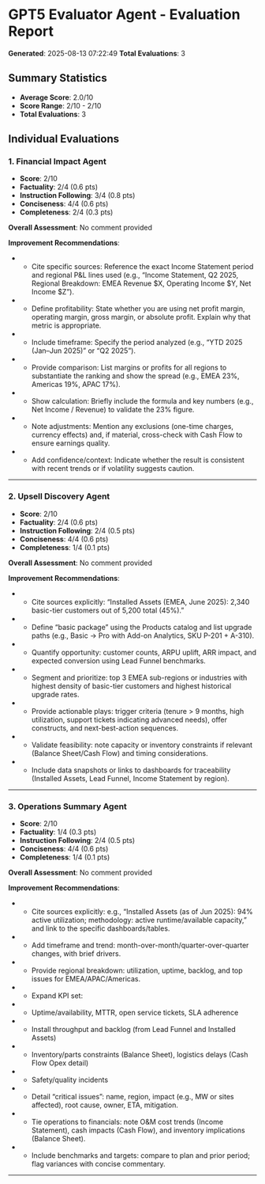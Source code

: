 # GPT5 Evaluator Agent - Evaluation Report

**Generated**: 2025-08-13 07:22:49
**Total Evaluations**: 3

## Summary Statistics

- **Average Score**: 2.0/10
- **Score Range**: 2/10 - 2/10
- **Total Evaluations**: 3

## Individual Evaluations

### 1. Financial Impact Agent

- **Score**: 2/10
- **Factuality**: 2/4 (0.6 pts)
- **Instruction Following**: 3/4 (0.8 pts)
- **Conciseness**: 4/4 (0.6 pts)
- **Completeness**: 2/4 (0.3 pts)

**Overall Assessment**: No comment provided

**Improvement Recommendations**:
- - Cite specific sources: Reference the exact Income Statement period and regional P&L lines used (e.g., “Income Statement, Q2 2025, Regional Breakdown: EMEA Revenue $X, Operating Income $Y, Net Income $Z”).
- - Define profitability: State whether you are using net profit margin, operating margin, gross margin, or absolute profit. Explain why that metric is appropriate.
- - Include timeframe: Specify the period analyzed (e.g., “YTD 2025 (Jan–Jun 2025)” or “Q2 2025”).
- - Provide comparison: List margins or profits for all regions to substantiate the ranking and show the spread (e.g., EMEA 23%, Americas 19%, APAC 17%).
- - Show calculation: Briefly include the formula and key numbers (e.g., Net Income / Revenue) to validate the 23% figure.
- - Note adjustments: Mention any exclusions (one-time charges, currency effects) and, if material, cross-check with Cash Flow to ensure earnings quality.
- - Add confidence/context: Indicate whether the result is consistent with recent trends or if volatility suggests caution.

---

### 2. Upsell Discovery Agent

- **Score**: 2/10
- **Factuality**: 2/4 (0.6 pts)
- **Instruction Following**: 2/4 (0.5 pts)
- **Conciseness**: 4/4 (0.6 pts)
- **Completeness**: 1/4 (0.1 pts)

**Overall Assessment**: No comment provided

**Improvement Recommendations**:
- - Cite sources explicitly: “Installed Assets (EMEA, June 2025): 2,340 basic-tier customers out of 5,200 total (45%).”
- - Define “basic package” using the Products catalog and list upgrade paths (e.g., Basic -> Pro with Add-on Analytics, SKU P-201 + A-310).
- - Quantify opportunity: customer counts, ARPU uplift, ARR impact, and expected conversion using Lead Funnel benchmarks.
- - Segment and prioritize: top 3 EMEA sub-regions or industries with highest density of basic-tier customers and highest historical upgrade rates.
- - Provide actionable plays: trigger criteria (tenure > 9 months, high utilization, support tickets indicating advanced needs), offer constructs, and next-best-action sequences.
- - Validate feasibility: note capacity or inventory constraints if relevant (Balance Sheet/Cash Flow) and timing considerations.
- - Include data snapshots or links to dashboards for traceability (Installed Assets, Lead Funnel, Income Statement by region).

---

### 3. Operations Summary Agent

- **Score**: 2/10
- **Factuality**: 1/4 (0.3 pts)
- **Instruction Following**: 2/4 (0.5 pts)
- **Conciseness**: 4/4 (0.6 pts)
- **Completeness**: 1/4 (0.1 pts)

**Overall Assessment**: No comment provided

**Improvement Recommendations**:
- - Cite sources explicitly: e.g., “Installed Assets (as of Jun 2025): 94% active utilization; methodology: active runtime/available capacity,” and link to the specific dashboards/tables.
- - Add timeframe and trend: month-over-month/quarter-over-quarter changes, with brief drivers.
- - Provide regional breakdown: utilization, uptime, backlog, and top issues for EMEA/APAC/Americas.
- - Expand KPI set:
- - Uptime/availability, MTTR, open service tickets, SLA adherence
- - Install throughput and backlog (from Lead Funnel and Installed Assets)
- - Inventory/parts constraints (Balance Sheet), logistics delays (Cash Flow Opex detail)
- - Safety/quality incidents
- - Detail “critical issues”: name, region, impact (e.g., MW or sites affected), root cause, owner, ETA, mitigation.
- - Tie operations to financials: note O&M cost trends (Income Statement), cash impacts (Cash Flow), and inventory implications (Balance Sheet).
- - Include benchmarks and targets: compare to plan and prior period; flag variances with concise commentary.

---

